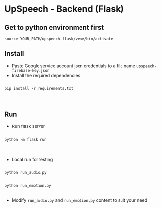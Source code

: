 # UpSpeech - Backend (Flask)

## Get to python environment first
`source YOUR_PATH/upspeech-flask/venv/bin/activate`

## Install

- Paste Google service account json credentials to a file name `upspeech-firebase-key.json`
- Install the required dependencies
<code>
pip install -r requirements.txt
</code>
<br/>
<br/>

## Run
- Run flask server
<code>
python -m flask run
</code>
<br/>
<br/>

- Local run for testing
<code>
python run_audio.py

python run_emotion.py
</code>
<br/>
<br/>

- Modify `run_audio.py` and `run_emotion.py` content to suit your need
